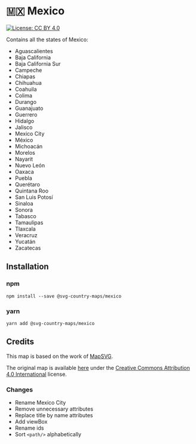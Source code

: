 # 🇲🇽 Mexico

[![License: CC BY 4.0](https://img.shields.io/badge/License-CC%20BY%204.0-blue.svg)](https://creativecommons.org/licenses/by/4.0/)

Contains all the states of Mexico:
* Aguascalientes
* Baja California
* Baja California Sur
* Campeche
* Chiapas
* Chihuahua
* Coahuila
* Colima
* Durango
* Guanajuato
* Guerrero
* Hidalgo
* Jalisco
* Mexico City
* México
* Michoacán
* Morelos
* Nayarit
* Nuevo León
* Oaxaca
* Puebla
* Querétaro
* Quintana Roo
* San Luis Potosí
* Sinaloa
* Sonora
* Tabasco
* Tamaulipas
* Tlaxcala
* Veracruz
* Yucatán
* Zacatecas

## Installation

### npm

`npm install --save @svg-country-maps/mexico`

### yarn

`yarn add @svg-country-maps/mexico`

## Credits

This map is based on the work of [MapSVG](https://mapsvg.com).

The original map is available [here](https://mapsvg.com/maps/mexico) under the [Creative Commons Attribution 4.0 International](https://creativecommons.org/licenses/by/4.0/) license.

### Changes

* Rename Mexico City
* Remove unnecessary attributes
* Replace title by name attributes
* Add viewBox
* Rename ids
* Sort `<path/>` alphabetically
